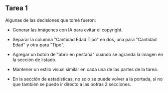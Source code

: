 ## Tarea 1
Algunas de las decisiones que tomé fueron:
- Generar las imágenes con IA para evitar el copyright.
- Separar la columna "Cantidad Edad Tipo" en dos, una para "Cantidad Edad" y otra para "Tipo".
- Agregar un botón de "abrir en pestaña" cuando se agranda la imagen en la sección de listado.
- Mantener un estilo visual similar en cada una de las partes de la tarea.

- En la sección de estadísticas, no solo se puede volver a la portada, si no que también se puede ir directo a las ootras 2 secciones.
